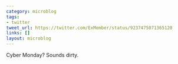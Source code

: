 ```yaml
---
category: microblog
tags:
- twitter
tweet_url: https://twitter.com/ExMember/status/9237475071365120
links: []
layout: microblog
---
```

Cyber Monday? Sounds dirty.
